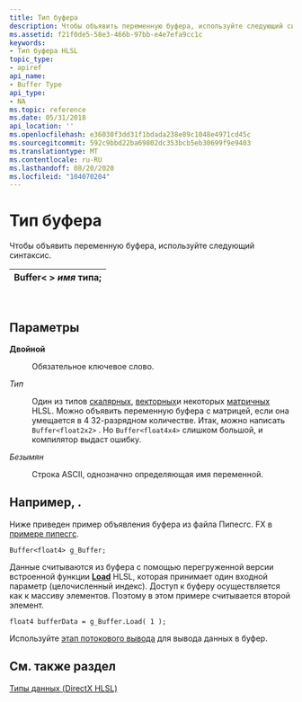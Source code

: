 ```yaml
---
title: Тип буфера
description: Чтобы объявить переменную буфера, используйте следующий синтаксис.
ms.assetid: f21f0de5-58e3-466b-97bb-e4e7efa9cc1c
keywords:
- Тип буфера HLSL
topic_type:
- apiref
api_name:
- Buffer Type
api_type:
- NA
ms.topic: reference
ms.date: 05/31/2018
api_location: ''
ms.openlocfilehash: e36030f3dd31f1bdada238e89c1048e4971cd45c
ms.sourcegitcommit: 592c9bbd22ba69802dc353bcb5eb30699f9e9403
ms.translationtype: MT
ms.contentlocale: ru-RU
ms.lasthandoff: 08/20/2020
ms.locfileid: "104070204"
---
```

# <a name="buffer-type"></a>Тип буфера

Чтобы объявить переменную буфера, используйте следующий синтаксис.



| Buffer< >  *имя* типа; |
|------------------------------|



 

## <a name="parameters"></a>Параметры

<dl> <dt>

<span id="Buffer"></span><span id="buffer"></span><span id="BUFFER"></span>**Двойной**
</dt> <dd>

Обязательное ключевое слово.

</dd> <dt>

<span id="Type"></span><span id="type"></span><span id="TYPE"></span>*Тип*
</dt> <dd>

Один из типов [скалярных](dx-graphics-hlsl-scalar.md), [векторных](dx-graphics-hlsl-vector.md)и некоторых [матричных](dx-graphics-hlsl-matrix.md) HLSL. Можно объявить переменную буфера с матрицей, если она умещается в 4 32-разрядном количестве. Итак, можно написать `Buffer<float2x2>` . Но `Buffer<float4x4>` слишком большой, и компилятор выдаст ошибку.

</dd> <dt>

<span id="Name"></span><span id="name"></span><span id="NAME"></span>*Безымян*
</dt> <dd>

Строка ASCII, однозначно определяющая имя переменной.

</dd> </dl>

## <a name="example"></a>Например, .

Ниже приведен пример объявления буфера из файла Пипесгс. FX в [примере пипесгс](https://msdn.microsoft.com/library/Ee416423(v=VS.85).aspx).


```
Buffer<float4> g_Buffer;
```



Данные считываются из буфера с помощью перегруженной версии встроенной функции [**Load**](dx-graphics-hlsl-to-load.md) HLSL, которая принимает один входной параметр (целочисленный индекс). Доступ к буферу осуществляется как к массиву элементов. Поэтому в этом примере считывается второй элемент.


```
float4 bufferData = g_Buffer.Load( 1 );
```



Используйте [этап потокового вывода](/windows/desktop/direct3d11/d3d10-graphics-programming-guide-output-stream-stage) для вывода данных в буфер.

## <a name="see-also"></a>См. также раздел

<dl> <dt>

[Типы данных (DirectX HLSL)](dx-graphics-hlsl-data-types.md)
</dt> </dl>

 

 